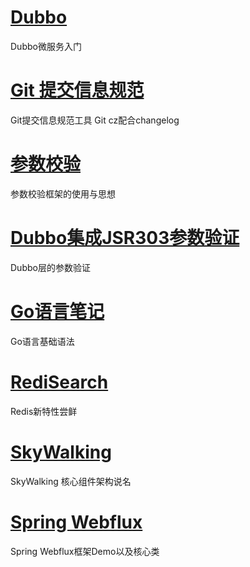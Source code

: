# [Dubbo](/Dubbo3.0)

Dubbo微服务入门

# [Git 提交信息规范](/Gitcz使用)

Git提交信息规范工具 Git cz配合changelog

# [参数校验](/SpringBoot参数校验)

参数校验框架的使用与思想

# [Dubbo集成JSR303参数验证](/Dubbo集成JSR303参数验证)

Dubbo层的参数验证

# [Go语言笔记](/Go语言笔记)

Go语言基础语法

# [RediSearch](/RedisSearch学习)

Redis新特性尝鲜

# [SkyWalking](/SkyWalkingK8S环境部署使用)

SkyWalking 核心组件架构说名

# [Spring Webflux](/SpringWebflux)

Spring Webflux框架Demo以及核心类